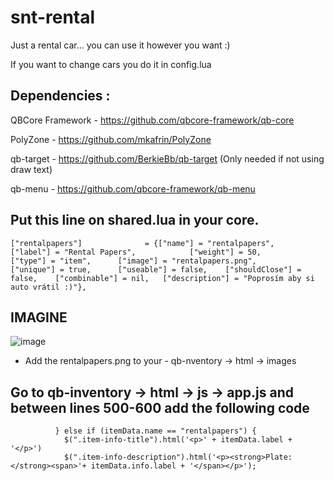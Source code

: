 # snt-rental
Just a rental car... you can use it however you want :)



 If you want to change cars you do it in config.lua


## Dependencies :

QBCore Framework - https://github.com/qbcore-framework/qb-core

PolyZone - https://github.com/mkafrin/PolyZone

qb-target - https://github.com/BerkieBb/qb-target (Only needed if not using draw text)

qb-menu - https://github.com/qbcore-framework/qb-menu



## Put this line on shared.lua in your core.

```["rentalpapers"]				 = {["name"] = "rentalpapers", 					["label"] = "Rental Papers", 			["weight"] = 50, 		["type"] = "item", 		["image"] = "rentalpapers.png", 		["unique"] = true, 		["useable"] = false, 	["shouldClose"] = false, 	["combinable"] = nil, 	["description"] = "Poprosím aby si auto vrátil :)"},```

## IMAGINE
![image](https://github.com/SanTysss1984/snt-rental/assets/89365439/b541b28b-5a1b-4bc0-a1e7-270f1f90a267)

- Add the rentalpapers.png to your - qb-nventory -> html -> images

## Go to qb-inventory -> html -> js -> app.js and between lines 500-600 add the following code

```
          } else if (itemData.name == "rentalpapers") {
            $(".item-info-title").html('<p>' + itemData.label + '</p>')
            $(".item-info-description").html('<p><strong>Plate: </strong><span>'+ itemData.info.label + '</span></p>');
```
